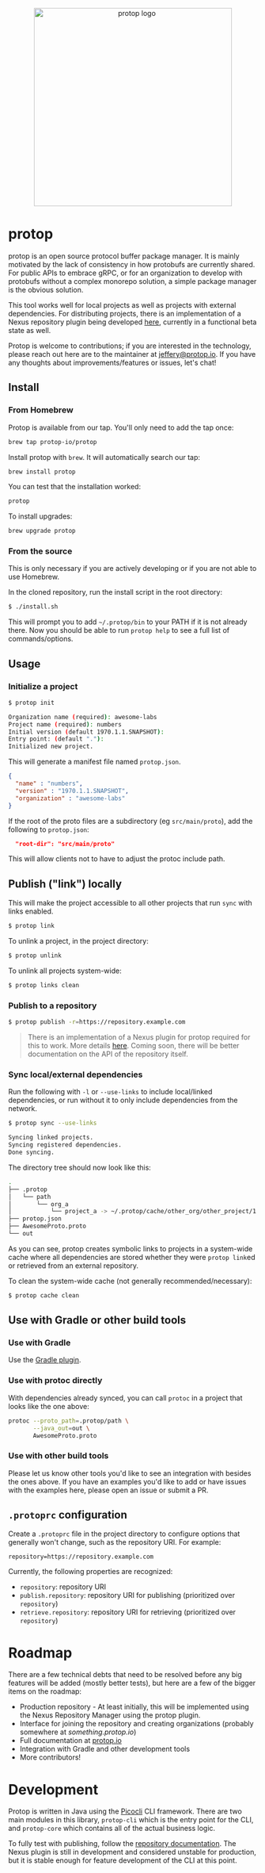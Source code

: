 <p align="center">
    <img src="assets/logo.png" alt="protop logo" width="400px"/>
</p>

# protop

protop is an open source protocol buffer package manager. It is mainly motivated by the lack of consistency in how protobufs are currently shared. For public APIs to embrace gRPC, or for an organization to develop with protobufs without a complex monorepo solution, a simple package manager is the obvious solution.

This tool works well for local projects as well as projects with external dependencies. For distributing projects, there is an implementation of a Nexus repository plugin being developed [here](https://github.com/protop-io/nexus-repository-protop), currently in a functional beta state as well.

Protop is welcome to contributions; if you are interested in the technology, please reach out here are to the maintainer at jeffery@protop.io. If you have any thoughts about improvements/features or issues, let's chat!

## Install

### From Homebrew
Protop is available from our tap. You'll only need to add the tap once:
```bash
brew tap protop-io/protop
```

Install protop with `brew`. It will automatically search our tap:
```bash
brew install protop
```

You can test that the installation worked:
```bash
protop
```

To install upgrades:
```bash
brew upgrade protop
```

### From the source
This is only necessary if you are actively developing or if you are not able to use Homebrew.

In the cloned repository, run the install script in the root directory:
```bash
$ ./install.sh
```

This will prompt you to add `~/.protop/bin` to your PATH if it is not already there. Now you should be able to run `protop help` to see a full list of commands/options.

## Usage

### Initialize a project
```bash
$ protop init
```
```bash
Organization name (required): awesome-labs
Project name (required): numbers
Initial version (default 1970.1.1.SNAPSHOT):
Entry point: (default "."):
Initialized new project.
```
This will generate a manifest file named `protop.json`.
```json
{
  "name" : "numbers",
  "version" : "1970.1.1.SNAPSHOT",
  "organization" : "awesome-labs"
}
```

If the root of the proto files are a subdirectory (eg `src/main/proto`), add the following to `protop.json`:
```json
  "root-dir": "src/main/proto"
```

This will allow clients not to have to adjust the protoc include path.

## Publish ("link") locally
This will make the project accessible to all other projects that run `sync` with links enabled.
```bash
$ protop link
```

To unlink a project, in the project directory:
```bash
$ protop unlink
```

To unlink all projects system-wide:
```bash
$ protop links clean
```

### Publish to a repository
```bash
$ protop publish -r=https://repository.example.com
```

> There is an implementation of a Nexus plugin for protop required for this to work. More details [here](https://github.com/protop-io/nexus-repository-protop). Coming soon, there will be better documentation on the API of the repository itself.

### Sync local/external dependencies
Run the following with `-l` or `--use-links` to include local/linked dependencies, or run without it to only include dependencies from the network.
```bash
$ protop sync --use-links
```
```bash
Syncing linked projects.
Syncing registered dependencies.
Done syncing.
```

The directory tree should now look like this:
```bash
.
├── .protop
│   └── path
│       └── org_a
│           └── project_a -> ~/.protop/cache/other_org/other_project/1.2.1
├── protop.json
├── AwesomeProto.proto
└── out
```
As you can see, protop creates symbolic links to projects in a system-wide cache where all dependencies are stored whether they were `protop link`ed or retrieved from an external repository.

To clean the system-wide cache (not generally recommended/necessary):
```bash
$ protop cache clean
```

## Use with Gradle or other build tools

### Use with Gradle
Use the [Gradle plugin](https://github.com/google/protobuf-gradle-plugin). 

### Use with protoc directly
With dependencies already synced, you can call `protoc` in a project that looks like the one above:

```bash
protoc --proto_path=.protop/path \
       --java_out=out \
       AwesomeProto.proto
```

### Use with other build tools
Please let us know other tools you'd like to see an integration with besides the ones above. If you have an examples you'd like to add or have issues with the examples here, please open an issue or submit a PR.

## `.protoprc` configuration

Create a `.protoprc` file in the project directory to configure options that generally won't change, such as the repository URI. For example:
```properties
repository=https://repository.example.com
```

Currently, the following properties are recognized:
- `repository`: repository URI
- `publish.repository`: repository URI for publishing (prioritized over `repository`)
- `retrieve.repository`: repository URI for retrieving (prioritized over `repository`)

# Roadmap

There are a few technical debts that need to be resolved before any big features will be added (mostly better tests), but here are a few of the bigger items on the roadmap:

- Production repository - At least initially, this will be implemented using the Nexus Repository Manager using the protop plugin.
- Interface for joining the repository and creating organizations (probably somewhere at _something.protop.io_)
- Full documentation at [protop.io](http://protop.io)
- Integration with Gradle and other development tools
- More contributors!

# Development

Protop is written in Java using the [Picocli](https://github.com/remkop/picocli) CLI framework. There are two main modules in this library, `protop-cli` which is the entry point for the CLI, and `protop-core` which contains all of the actual business logic.

To fully test with publishing, follow the [repository documentation](https://github.com/protop-io/nexus-repository-protop). The Nexus plugin is still in development and considered unstable for production, but it is stable enough for feature development of the CLI at this point.

